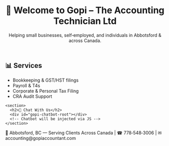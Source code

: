 <!doctype html>
<html lang="en-CA">
<head>
  <meta charset="UTF-8" />
  <meta name="viewport" content="width=device-width, initial-scale=1.0" />
  <title>Gopi Accountant | Bookkeeping & Tax Services</title>
  <meta name="description" content="Expert bookkeeping, payroll, and tax services — Abbotsford & all across Canada. CPB Canada certified. Remote & local support." />
  
  <!-- SEO Open Graph -->
  <meta property="og:title" content="Gopi Accountant | Bookkeeping & Tax Services Canada" />
  <meta property="og:description" content="Bookkeeping, payroll, corporate and personal tax services. Serving Abbotsford & clients across Canada online." />
  <meta property="og:type" content="website" />

  <!-- Styles -->
  <link rel="stylesheet" href="./assets/style.css" />
</head>
<body>
  <header>
    <h1>👋 Welcome to Gopi – The Accounting Technician Ltd</h1>
    <p>Helping small businesses, self‑employed, and individuals in Abbotsford & across Canada.</p>
  </header>

  <main>
    <section>
      <h2>📊 Services</h2>
      <ul>
        <li>Bookkeeping & GST/HST filings</li>
        <li>Payroll & T4s</li>
        <li>Corporate & Personal Tax Filing</li>
        <li>CRA Audit Support</li>
      </ul>
    </section>

    <section>
      <h2>💬 Chat With Us</h2>
      <div id="gopi-chatbot-root"></div>
      <!-- Chatbot will be injected via JS -->
    </section>
  </main>

  <footer>
    <p>📍 Abbotsford, BC — Serving Clients Across Canada | ☎ 778‑548‑3006 | ✉ accounting@gopiaccountant.com</p>
  </footer>

  <!-- JavaScript -->
  <script src="./assets/chatbot.js"></script>
</body>

</html>
